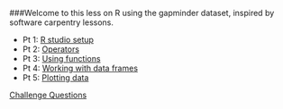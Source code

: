 
###Welcome to this less on R using the gapminder dataset, inspired by software carpentry lessons.

* Pt 1: [R studio setup](https://github.com/maglet/PDI-R-gapminder/blob/master/R-for-Beginners-pt-1.html)  
* Pt 2: [Operators](https://github.com/maglet/PDI-R-gapminder/blob/master/R-for-Beginners-pt-2.html)  
* Pt 3: [Using functions](https://github.com/maglet/PDI-R-gapminder/blob/master/R-for-Beginners-pt-3.html)  
* Pt 4: [Working with data frames](https://github.com/maglet/PDI-R-gapminder/blob/master/R-for-Beginners-pt-4.Rmd)  
* Pt 5: [Plotting data](R-for-Beginners-pt-5.html)  

[Challenge Questions](https://github.com/maglet/PDI-R-gapminder/blob/master/R-for-Beginners-Challenges.html)

